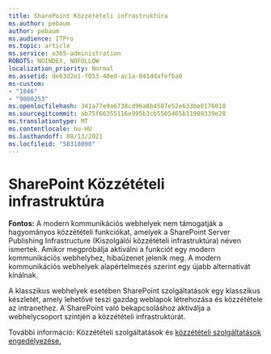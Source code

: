 ```yaml
---
title: SharePoint Közzétételi infrastruktúra
ms.author: pebaum
author: pebaum
ms.audience: ITPro
ms.topic: article
ms.service: o365-administration
ROBOTS: NOINDEX, NOFOLLOW
localization_priority: Normal
ms.assetid: de63d2e1-f053-40ed-ac1a-041ddafefba0
ms-custom:
- "1846"
- "9000253"
ms.openlocfilehash: 341a77e9a6738cd96a8b4587e52e633be0176010
ms.sourcegitcommit: ab75f66355116e995b3cb5505465b31989339e28
ms.translationtype: MT
ms.contentlocale: hu-HU
ms.lasthandoff: 08/13/2021
ms.locfileid: "58318090"
---
```

# <a name="sharepoint-publishing-infrastructure"></a>SharePoint Közzétételi infrastruktúra

**Fontos:** A modern kommunikációs webhelyek nem támogatják a hagyományos közzétételi funkciókat, amelyek a SharePoint Server Publishing Infrastructure (Kiszolgálói közzétételi infrastruktúra) néven ismertek. Amikor megpróbálja aktiválni a funkciót egy modern kommunikációs webhelyhez, hibaüzenet jelenik meg. A modern kommunikációs webhelyek alapértelmezés szerint egy újabb alternatívát kínálnak.

A klasszikus webhelyek esetében SharePoint szolgáltatások egy klasszikus készletét, amely lehetővé teszi gazdag weblapok létrehozása és közzététele az intranethez. A SharePoint való bekapcsoláshoz aktiválja a webhelycsoport szintjén a közzétételi infrastruktúrát.

További információ: [](https://support.office.com/article/Enable-publishing-features-479677A6-8B33-4AC7-907D-071C1C7E4518) Közzétételi szolgáltatások és [közzétételi szolgáltatások engedélyezése.](https://support.office.com/article/Features-enabled-in-a-SharePoint-Online-publishing-site-3AB3810C-3C2C-4361-9D0E-0CBE666EA0B0?wt.mc_id=O365_Portal_MMaven#__toc336865553)
